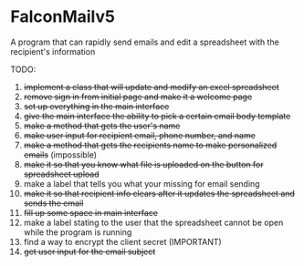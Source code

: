 # FalconMailv5
A program that can rapidly send emails and edit a spreadsheet with the recipient's information

TODO:
1) ~~implement a class that will update and modify an excel spreadsheet~~
2) ~~remove sign in from initial page and make it a welcome page~~
3) ~~set up everything in the main interface~~
4) ~~give the main interface the ability to pick a certain email body template~~
5) ~~make a method that gets the user's name~~
6) ~~make user input for recipient email, phone number, and name~~
7) ~~make a method that gets the recipients name to make personalized emails~~ (impossible)
8) ~~make it so that you know what file is uploaded on the button for spreadsheet upload~~
9) make a label that tells you what your missing for email sending
10) ~~make it so that recipient info clears after it updates the spreadsheet and sends the email~~
11) ~~fill up some space in main interface~~
12) make a label stating to the user that the spreadsheet cannot be open while the program is running
13) find a way to encrypt the client secret (IMPORTANT)
14) ~~get user input for the email subject~~